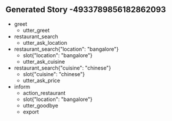 ## Generated Story -4933789856182862093
* greet
    - utter_greet
* restaurant_search
    - utter_ask_location
* restaurant_search{"location": "bangalore"}
    - slot{"location": "bangalore"}
    - utter_ask_cuisine
* restaurant_search{"cuisine": "chinese"}
    - slot{"cuisine": "chinese"}
    - utter_ask_price
* inform
    - action_restaurant
    - slot{"location": "bangalore"}
    - utter_goodbye
    - export

